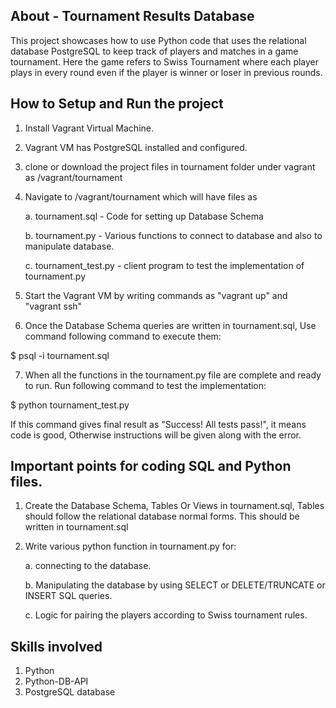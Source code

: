 
## About - Tournament Results Database
This project showcases how to use Python code that uses the relational database PostgreSQL to keep track of players and matches in a game tournament. Here the game refers to Swiss Tournament where each player plays in every round even if the player is winner or loser in previous rounds.  

## How to Setup and Run the project
1. Install Vagrant Virtual Machine.
2. Vagrant VM has PostgreSQL installed and configured.
3. clone or download the project files in tournament folder under vagrant as /vagrant/tournament
4. Navigate to /vagrant/tournament which will have files as
    
    a. tournament.sql  - Code for setting up Database Schema

    b. tournament.py - Various functions to connect to database and also to manipulate database.

    c. tournament_test.py - client program to test the implementation of tournament.py


5.  Start the Vagrant VM by writing commands as "vagrant up" and "vagrant ssh"
6. Once the Database Schema queries are written in tournament.sql, Use command following command to execute them:

$ psql -i tournament.sql 

7. When all the functions in the tournament.py file are complete and ready to run. Run following command to test the implementation:

$ python tournament_test.py

If this command gives final result as "Success!  All tests pass!", it means code is good, Otherwise instructions will be given along with the error.

## Important points for coding SQL and Python files.
1. Create the Database Schema, Tables Or Views in tournament.sql, Tables should follow the relational database normal forms. This should be written in tournament.sql
2. Write various python function in tournament.py for:
    
    a.  connecting to the database. 
    
    b.  Manipulating the database by using SELECT or DELETE/TRUNCATE or INSERT SQL queries. 
    
    c.  Logic for pairing the players according to Swiss tournament rules.

## Skills involved
1. Python
2. Python-DB-API
3. PostgreSQL database
